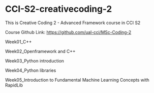 # CCI-S2-creativecoding-2

This is Creative Coding 2 - Advanced Framework course in CCI S2

Course Github Link: https://github.com/ual-cci/MSc-Coding-2

Week01_C++

Week02_Openframework and C++

Week03_Python introduction

Week04_Python libraries

Week05_Introduction to Fundamental Machine Learning Concepts with RapidLib
